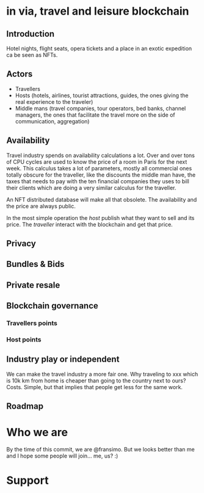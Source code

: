# in via, travel and leisure blockchain

## Introduction

Hotel nights, flight seats, opera tickets and a place in an exotic expedition ca be seen as NFTs.

## Actors

- Travellers
- Hosts (hotels, airlines, tourist attractions, guides, the ones giving the real experience to the traveler)
- Middle mans (travel companies, tour operators, bed banks, channel managers, the ones that facilitate the travel more on the side of communication, aggregation)

## Availability

Travel industry spends on availability calculations a lot. Over and over tons of CPU cycles are used to know the price of a room in Paris for the next week. This calculus takes a lot of parameters, mostly all commercial ones totally obscure for the traveller, like the discounts the middle man have, the taxes that needs to pay with the ten financial companies they uses to bill their clients which are doing a very similar calculus for the traveller.

An NFT distributed database will make all that obsolete. The availability and the price are always public.

In the most simple operation the _host_ publish what they want to sell and its price. The _traveller_ interact with the blockchain and get that price.

## Privacy

## Bundles & Bids

## Private resale

## Blockchain governance

### Travellers points

### Host points

## Industry play or independent

We can make the travel industry a more fair one. Why traveling to xxx which is 10k km from home is cheaper than going to the country next to ours? Costs. Simple, but that implies that people get less for the same work.

## Roadmap

# Who we are
By the time of this commit, we are @fransimo. But we looks better than me and I hope some people will join... me, us? :)

# Support

